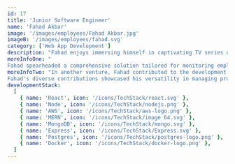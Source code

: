 ```yaml
---
id: 17
title: 'Junior Software Engineer'
name: 'Fahad Akbar'
image: '/images/employees/Fahad Akbar.jpg'
imageB: '/images/employees/fahad.svg'
category: ['Web App Development']
description: "Fahad enjoys immersing himself in captivating TV series during his leisure time. Aspiring to ascend as a Top Rated Seller developer, he is dedicated to honing his skills and making significant strides in his professional journey."
moreInfoOne: "
Fahad spearheaded a comprehensive solution tailored for monitoring employee availability in remote work settings. This full-stack approach targeted organizations embracing remote work models. His role was instrumental, as he solely managed the entire project, seamlessly handling both frontend and backend development. Fahad also ensured efficient integration with Slack, a crucial communication tool. To streamline deployment, he Dockerized the application. Technologies used in this project included the MERN stack (MongoDB, Express.js, React, Node.js) and Docker."
moreInfoTwo: "In another venture, Fahad contributed to the development of a Hydrogen-powered storefront catering to an E-commerce business. This storefront specifically targeted women seeking products for themselves or their children. Fahad's role involved developing distinct pages, integrating Shopify functionalities, and configuring dynamic content for easy editing through the Shopify admin panel. He successfully launched the Hydrogen-powered storefront using Oxygen within the Shopify environment. Technologies used for this e-commerce project included Hydrogen, Oxygen, and Shopify.
Fahad's diverse contributions showcased his versatility in managing projects across different domains, employing a range of technologies to deliver effective solutions."
developmentStack:
  [
    { name: 'React', icon: '/icons/TechStack/react.svg' },
    { name: 'Node', icon: '/icons/TechStack/nodejs.png' },
    { name: 'AWS', icon: '/icons/TechStack/aws-logo.png' },
    { name: 'MERN', icon: '/icons/TechStack/image 64.svg' },
    { name: 'MongoDB', icon: '/icons/TechStack/mongo.svg' },
    { name: 'Express', icon: '/icons/TechStack/Express.svg' },
    { name: 'Postgres', icon: '/icons/TechStack/postgres-logo.png' },
    { name: 'Docker', icon: '/icons/TechStack/docker-logo.png' },
  ]
---
```

